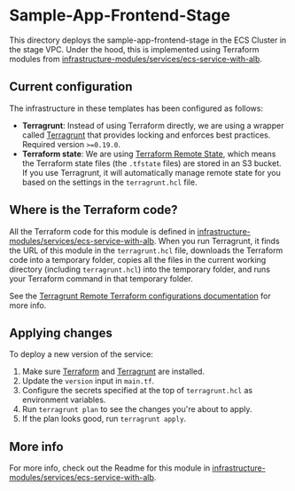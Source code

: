 # Sample-App-Frontend-Stage

This directory deploys the sample-app-frontend-stage in the ECS Cluster in the stage VPC. Under the hood, this
is implemented using Terraform modules from [infrastructure-modules/services/ecs-service-with-alb](https://github.com/alliedworld/infrastructure-modules/tree/master/services/ecs-service-with-alb).




## Current configuration

The infrastructure in these templates has been configured as follows:

* **Terragrunt**: Instead of using Terraform directly, we are using a wrapper called
  [Terragrunt](https://github.com/gruntwork-io/terragrunt) that provides locking and enforces best practices. Required
  version `>=0.19.0`.
* **Terraform state**: We are using [Terraform Remote State](https://www.terraform.io/docs/state/remote/), which
  means the Terraform state files (the `.tfstate` files) are stored in an S3 bucket. If you use Terragrunt, it will
  automatically manage remote state for you based on the settings in the `terragrunt.hcl` file.





## Where is the Terraform code?

All the Terraform code for this module is defined in [infrastructure-modules/services/ecs-service-with-alb](https://github.com/alliedworld/infrastructure-modules/tree/master/services/ecs-service-with-alb).
When you run Terragrunt, it finds the URL of this module in the `terragrunt.hcl` file, downloads the Terraform code into
a temporary folder, copies all the files in the current working directory (including `terragrunt.hcl`) into the
temporary folder, and runs your Terraform command in that temporary folder.

See the [Terragrunt Remote Terraform configurations
documentation](https://github.com/gruntwork-io/terragrunt#remote-terraform-configurations) for more info.




## Applying changes

To deploy a new version of the service:

1. Make sure [Terraform](https://www.terraform.io/) and [Terragrunt](https://github.com/gruntwork-io/terragrunt) are
   installed.
1. Update the `version` input in `main.tf`.
1. Configure the secrets specified at the top of `terragrunt.hcl` as environment variables.
1. Run `terragrunt plan` to see the changes you're about to apply.
1. If the plan looks good, run `terragrunt apply`.




## More info

For more info, check out the Readme for this module in [infrastructure-modules/services/ecs-service-with-alb](https://github.com/alliedworld/infrastructure-modules/tree/master/services/ecs-service-with-alb).
